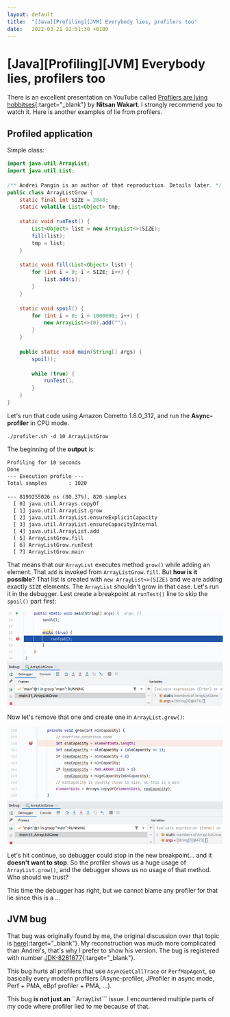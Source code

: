```yaml
---
layout: default
title:  "[Java][Profiling][JVM] Everybody lies, profilers too"
date:   2022-03-21 02:51:30 +0100
---
```


# [Java][Profiling][JVM] Everybody lies, profilers too

There is an excellent presentation on YouTube called [Profilers are lying hobbitses](https://www.youtube.com/watch?v=7IkHIqPeFjY){:target="_blank"}
by **Nitsan Wakart**. I strongly recommend you to watch it. Here is another examples of lie from profilers.

## Profiled application

Simple class:

```java
import java.util.ArrayList;
import java.util.List;

/** Andrei Pangin is an author of that reproduction. Details later. */
public class ArrayListGrow {
    static final int SIZE = 2048;
    static volatile List<Object> tmp;

    static void runTest() {
        List<Object> list = new ArrayList<>(SIZE);
        fill(list);
        tmp = list;
    }

    static void fill(List<Object> list) {
        for (int i = 0; i < SIZE; i++) {
            list.add(i);
        }
    }

    static void spoil() {
        for (int i = 0; i < 1000000; i++) {
            new ArrayList<>(0).add("");
        }
    }

    public static void main(String[] args) {
        spoil();

        while (true) {
            runTest();
        }
    }
}
```

Let's run that code using Amazon Corretto 1.8.0_312, and run the **Async-profiler** in CPU mode.

```shell
./profiler.sh -d 10 ArrayListGrow
```

The beginning of the **output** is:

```
Profiling for 10 seconds
Done
--- Execution profile ---
Total samples       : 1020

--- 8199255026 ns (80.37%), 820 samples
  [ 0] java.util.Arrays.copyOf
  [ 1] java.util.ArrayList.grow
  [ 2] java.util.ArrayList.ensureExplicitCapacity
  [ 3] java.util.ArrayList.ensureCapacityInternal
  [ 4] java.util.ArrayList.add
  [ 5] ArrayListGrow.fill
  [ 6] ArrayListGrow.runTest
  [ 7] ArrayListGrow.main
```

That means that our ```ArrayList``` executes method ```grow()``` while adding an element. That ```add``` is invoked
from ```ArrayListGrow.fill```. But **how is it possible**? That list is created with ```new ArrayList<>(SIZE)``` and we are adding
exactly ```SIZE``` elements. The ```ArrayList``` shouldn't grow in that case. Let's run it in the debugger. Lest create
a breakpoint at ```runTest()``` line to skip the ```spoil()``` part first:

![alt text](/assets/everybody-lies/1.png "1")

Now let's remove that one and create one in ```ArrayList.grow()```:

![alt text](/assets/everybody-lies/2.png "2")

Let's hit continue, so debugger could stop in the new breakpoint... and it **doesn't want to stop**. So the profiler shows us a huge 
usage of ```ArrayList.grow()```, and the debugger shows us no usage of that method. Who should we trust?

This time the debugger has right, but we cannot blame any profiler for that lie since this is a ...

## JVM bug

That bug was originally found by me, the original discussion over that topic is
[here](https://github.com/jvm-profiling-tools/async-profiler/discussions/541){:target="_blank"}. My reconstruction was
much more complicated than Andrei's, that's why I prefer to show his version. The bug is registered with number
[JDK-8281677](https://bugs.openjdk.java.net/browse/JDK-8281677){:target="_blank"}.

This bug hurts all profilers that use ```AsyncGetCallTrace``` or ```PerfMapAgent```, so basically every modern profilers
(Async-profiler, JProfiler in async mode, Perf + PMA, eBpf profiler + PMA, ...).

This bug **is not just an** ``ArrayList``` issue. I encountered multiple parts of my code where profiler lied to me because of that.